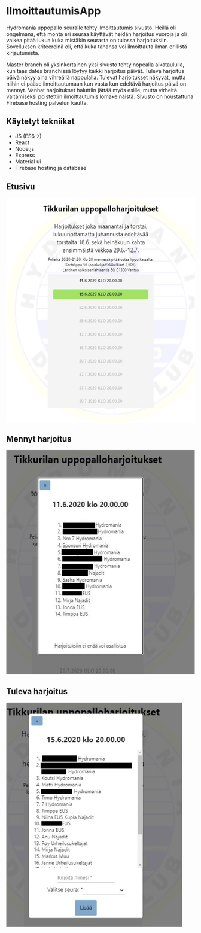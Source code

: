 # IlmoittautumisApp
<p>Hydromania uppopallo seuralle tehty ilmoittautumis sivusto. 
Heillä oli ongelmana, että monta eri seuraa käyttävät heidän harjoitus vuoroja ja 
oli vaikea pitää lukua kuka mistäkin seurasta on tulossa harjoituksiin. Sovelluksen kriteereinä oli, 
että kuka tahansa voi ilmoittauta ilman erillistä kirjautumista.
</p>

<p>
Master branch oli yksinkertainen yksi sivusto tehty nopealla aikataululla, kun taas dates branchissä löytyy kaikki harjoitus päivät.
Tuleva harjoitus päivä näkyy aina vihreällä nappulalla. Tulevat harjoitukset näkyvät, 
mutta niihin ei pääse ilmoittautumaan kun vasta kun edeltävä harjoitus päivä on mennyt.
Vanhat harjoitukset haluttiin jättää myös esille, mutta virheitä vältämiseksi poistettiin ilmoittautumis lomake näistä.
Sivusto on houstattuna Firebase hosting palvelun kautta. 
</<p>
<div>
<h2>Käytetyt tekniikat</h2>
<ul>
<li>JS (ES6->)</li>
<li>React</li>
<li>Node.js</li>
<li>Express</li>
<li>Material ui</li>
<li>Firebase hosting ja database</li>
</ul>
</div>

<h2>Etusivu</h2>
<img height= "600" src="https://github.com/mariksep/IlmoittautumisApp/blob/master/etusivu.JPG"/>

<h2>Mennyt harjoitus</h2>
<img height= "600" src="https://github.com/mariksep/IlmoittautumisApp/blob/master/vanhaharjo.JPG"/>
<h2>Tuleva harjoitus</h2>
<img height= "600" src="https://github.com/mariksep/IlmoittautumisApp/blob/master/harjoitusuusi.jpg"/>
